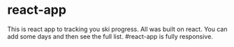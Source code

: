 # react-app

This is react app to tracking you ski progress. All was built on react. 
You can add some days and then see the full list.
#react-app is fully responsive.
